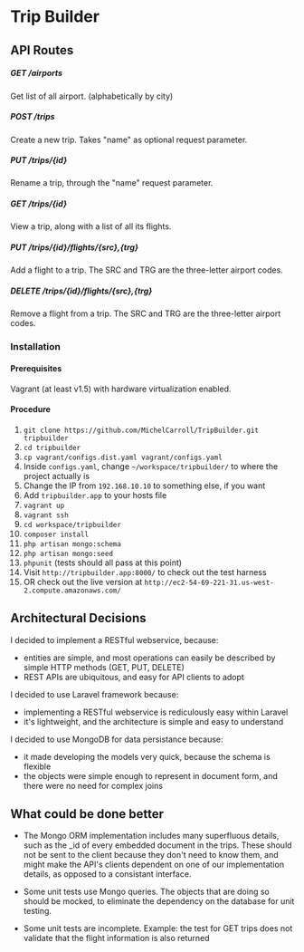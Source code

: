 # Trip Builder

## API Routes

##### GET /airports

Get list of all airport. (alphabetically by city)

##### POST /trips

Create a new trip. Takes "name" as optional request parameter.

##### PUT /trips/{id}

Rename a trip, through the "name" request parameter.

##### GET /trips/{id}

View a trip, along with a list of all its flights.

##### PUT /trips/{id}/flights/{src},{trg}

Add a flight to a trip. The SRC and TRG are the three-letter airport codes.

##### DELETE /trips/{id}/flights/{src},{trg}

Remove a flight from a trip. The SRC and TRG are the three-letter airport codes.

### Installation

#### Prerequisites

Vagrant (at least v1.5) with hardware virtualization enabled.

#### Procedure

1. `git clone https://github.com/MichelCarroll/TripBuilder.git tripbuilder`
2. `cd tripbuilder`
3. `cp vagrant/configs.dist.yaml vagrant/configs.yaml`
4. Inside `configs.yaml`, change `~/workspace/tripbuilder/` to where the project actually is
5. Change the IP from `192.168.10.10` to something else, if you want
6. Add `tripbuilder.app` to your hosts file
7. `vagrant up`
8. `vagrant ssh`
9. `cd workspace/tripbuilder`
10. `composer install`
11. `php artisan mongo:schema`
12. `php artisan mongo:seed`
13. `phpunit` (tests should all pass at this point)
14. Visit `http://tripbuilder.app:8000/` to check out the test harness
15. OR check out the live version at `http://ec2-54-69-221-31.us-west-2.compute.amazonaws.com/`


## Architectural Decisions

I decided to implement a RESTful webservice, because:
   - entities are simple, and most operations can easily be described by simple HTTP methods (GET, PUT, DELETE)
   - REST APIs are ubiquitous, and easy for API clients to adopt

I decided to use Laravel framework because:
   - implementing a RESTful webservice is rediculously easy within Laravel
   - it's lightweight, and the architecture is simple and easy to understand
 
I decided to use MongoDB for data persistance because:
   - it made developing the models very quick, because the schema is flexible
   - the objects were simple enough to represent in document form, and there were no need for complex joins


## What could be done better

- The Mongo ORM implementation includes many superfluous details, such as the _id of every embedded document in the trips. These should not be sent to the client because they don't need to know them, and might make the API's clients dependent on one of our implementation details, as opposed to a consistant interface.

- Some unit tests use Mongo queries. The objects that are doing so should be mocked, to eliminate the dependency on the database for unit testing.

- Some unit tests are incomplete. Example: the test for GET trips does not validate that the flight information is also returned
